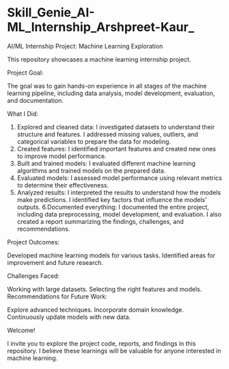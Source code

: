# Skill_Genie_AI-ML_Internship_Arshpreet-Kaur_
AI/ML Internship Project: Machine Learning Exploration

This repository showcases a machine learning internship project.

Project Goal:

The goal was to gain hands-on experience in all stages of the machine learning pipeline, including data analysis, model development, evaluation, and documentation.

What I Did:

1. Explored and cleaned data: I investigated datasets to understand their structure and features. I addressed missing values, outliers, and categorical variables to prepare the data for modeling.
2. Created features: I identified important features and created new ones to improve model performance.
3. Built and trained models: I evaluated different machine learning algorithms and trained models on the prepared data.
4. Evaluated models: I assessed model performance using relevant metrics to determine their effectiveness.
5. Analyzed results: I interpreted the results to understand how the models make predictions. I identified key factors that influence the models' outputs.
6.Documented everything: I documented the entire project, including data preprocessing, model development, and evaluation. I also created a report summarizing the findings, challenges, and recommendations.


Project Outcomes:

Developed machine learning models for various tasks.
Identified areas for improvement and future research.


Challenges Faced:

Working with large datasets.
Selecting the right features and models.
Recommendations for Future Work:

Explore advanced techniques.
Incorporate domain knowledge.
Continuously update models with new data.

Welcome!

I invite you to explore the project code, reports, and findings in this repository. I believe these learnings will be valuable for anyone interested in machine learning.
